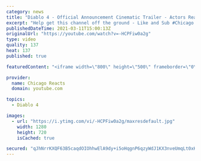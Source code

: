 ```yaml
---
category: news
title: "Diablo 4 - Official Announcement Cinematic Trailer - Actors React"
excerpt: "Help get this channel off the ground - Like and Sub #Chicago #Blind #React."
publishedDateTime: 2021-03-11T15:00:13Z
originalUrl: "https://youtube.com/watch?v=-HCPFiw0a2g"
type: video
quality: 137
heat: 137
published: true

featuredContent: "<iframe width=\"800\" height=\"500\" frameborder=\"0\" src=\"https://www.youtube.com/embed/-HCPFiw0a2g\" allow=\"accelerometer; autoplay; encrypted-media; gyroscope; picture-in-picture\" allowfullscreen></iframe>"

provider:
  name: Chicago Reacts
  domain: youtube.com

topics:
  - Diablo 4

images:
  - url: "https://i.ytimg.com/vi/-HCPFiw0a2g/maxresdefault.jpg"
    width: 1280
    height: 720
    isCached: true

secured: "qJhNrrKXQF63B5caqdOIOhhwElA9dy+i5oHqgnP6qzyWdJ1KX3nveUmqLt0xKFMar4eK5/JHsR7SbWkb5i+28N3lrV1hXyf/M9HrMHsC99NlMc/RGBBs+sFnEyueo2O0W6AZE2H8LpezJ70ywW9VHwcD15kE/2NEd5yLvleG0HZ3KyWbqCBpbMW28yJ4JsSNGUT6GwYJjrzy89tf+L1dUhmglLD74EvovPwkq059MHbWRA8t3emKYhuM+Mzgtsa/6fJcLfMDGHOe9quxDh1CnrHclmRzSiq+cLTCyWjd91pOGSprD7/EfqfyKIEYJ3oWRQKYjqJ0gYPsaY4KHL7eYOZKHKn8SAwgXizmBYKeQwRLB1bg9dvjP/noRjOpL0D4em0UDYLd1RQG/w4GXlOq4a9FM+O11qHPbECRNMh2IyNOhiuYKDA236+WDWWXmRNP;ug7DyxD0CRLz8HA/8iDskQ=="
---
```


